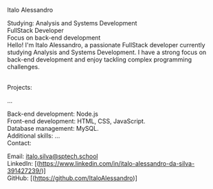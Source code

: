Italo Alessandro

Studying: Analysis and Systems Development<br>
FullStack Developer<br>
Focus on back-end development<br>
Hello! I'm Italo Alessandro, a passionate FullStack developer currently studying Analysis and Systems Development. I have a strong focus on back-end development and enjoy tackling complex programming challenges.<br><br>

Projects:<br>

...<br>

Back-end development: Node.js<br>
Front-end development: HTML, CSS, JavaScript.<br>
Database management: MySQL.<br>
Additional skills: ...<br>
Contact: <br>

Email: italo.silva@sptech.school<br>
LinkedIn: [(https://www.linkedin.com/in/italo-alessandro-da-silva-391427239/)]<br>
GitHub: [(https://github.com/ItaloAlessandro)]<br>
